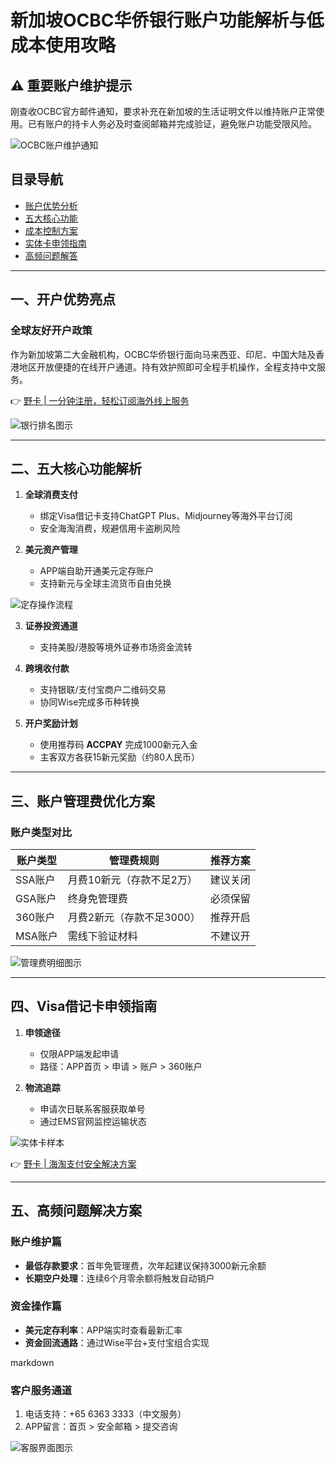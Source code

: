 # 新加坡OCBC华侨银行账户功能解析与低成本使用攻略

## ⚠️ 重要账户维护提示
刚查收OCBC官方邮件通知，要求补充在新加坡的生活证明文件以维持账户正常使用。已有账户的持卡人务必及时查阅邮箱并完成验证，避免账户功能受限风险。

![OCBC账户维护通知](https://bbtdd.com/wp-content/uploads/img/5468142535.webp)

## 目录导航
- [账户优势分析](#账户优势)
- [五大核心功能](#核心功能)
- [成本控制方案](#成本控制)
- [实体卡申领指南](#实体卡管理)
- [高频问题解答](#常见问答)

---

<h2 id="账户优势">一、开户优势亮点</h2>

### 全球友好开户政策
作为新加坡第二大金融机构，OCBC华侨银行面向马来西亚、印尼、中国大陆及香港地区开放便捷的在线开户通道。持有效护照即可全程手机操作，全程支持中文服务。

👉 [野卡 | 一分钟注册，轻松订阅海外线上服务](https://bbtdd.com/yeka)

![银行排名图示](https://bbtdd.com/wp-content/uploads/img/043603218426570.webp)

---

<h2 id="核心功能">二、五大核心功能解析</h2>

1. **全球消费支付**
   - 绑定Visa借记卡支持ChatGPT Plus、Midjourney等海外平台订阅
   - 安全海淘消费，规避信用卡盗刷风险

2. **美元资产管理**
   - APP端自助开通美元定存账户
   - 支持新元与全球主流货币自由兑换

![定存操作流程](https://bbtdd.com/wp-content/uploads/img/0602861922945506.webp)

3. **证券投资通道**
   - 支持美股/港股等境外证券市场资金流转

4. **跨境收付款**
   - 支持银联/支付宝商户二维码交易
   - 协同Wise完成多币种转换

5. **开户奖励计划**
   - 使用推荐码 **ACCPAY** 完成1000新元入金
   - 主客双方各获15新元奖励（约80人民币）

---

<h2 id="成本控制">三、账户管理费优化方案</h2>

### 账户类型对比
| 账户类型 | 管理费规则 | 推荐方案 |
|---------|-----------|----------|
| SSA账户 | 月费10新元（存款不足2万） | 建议关闭 |
| GSA账户 | 终身免管理费 | 必须保留 |
| 360账户 | 月费2新元（存款不足3000） | 推荐开启 |
| MSA账户 | 需线下验证材料 | 不建议开 |

![管理费明细图示](https://bbtdd.com/wp-content/uploads/img/554011900.webp)

---

<h2 id="实体卡管理">四、Visa借记卡申领指南</h2>

1. **申领途径**
   - 仅限APP端发起申请
   - 路径：APP首页 > 申请 > 账户 > 360账户

2. **物流追踪**
   - 申请次日联系客服获取单号
   - 通过EMS官网监控运输状态

![实体卡样本](https://bbtdd.com/wp-content/uploads/img/43070279749.webp)

👉 [野卡 | 海淘支付安全解决方案](https://bbtdd.com/yeka)

---

<h2 id="常见问答">五、高频问题解决方案</h2>

### 账户维护篇
- **最低存款要求**：首年免管理费，次年起建议保持3000新元余额
- **长期空户处理**：连续6个月零余额将触发自动销户

### 资金操作篇
- **美元定存利率**：APP端实时查看最新汇率
- **资金回流通路**：通过Wise平台+支付宝组合实现



markdown
### 客户服务通道
1. 电话支持：+65 6363 3333（中文服务）
2. APP留言：首页 > 安全邮箱 > 提交咨询

![客服界面图示](https://bbtdd.com/wp-content/uploads/img/038055203089.webp)